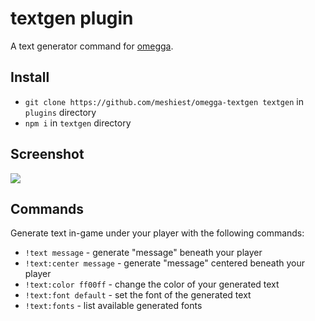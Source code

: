 # textgen plugin

A text generator command for [omegga](https://github.com/brickadia-community/omegga).

## Install

* `git clone https://github.com/meshiest/omegga-textgen textgen` in `plugins` directory
* `npm i` in `textgen` directory

## Screenshot

![](https://i.imgur.com/bodEKfY.png)

## Commands

Generate text in-game under your player with the following commands:

 * `!text message` - generate "message" beneath your player
 * `!text:center message` - generate "message" centered beneath your player
 * `!text:color ff00ff` - change the color of your generated text
 * `!text:font default` - set the font of the generated text
 * `!text:fonts` - list available generated fonts
